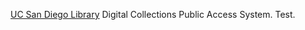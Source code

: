 [UC San Diego Library](http://libraries.ucsd.edu/ "UC San Diego Library") Digital Collections Public Access System. Test.

